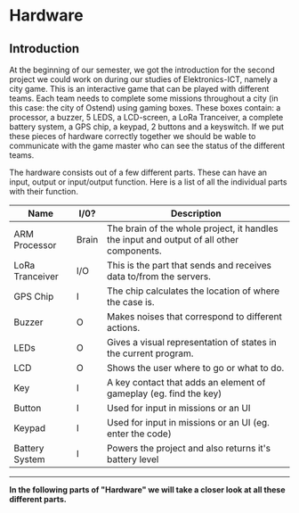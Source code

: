 # Hardware

## Introduction

At the beginning of our semester, we got the introduction for the second project we could work on during our studies of Elektronics-ICT, namely a city game. This is an interactive game that can be played with different teams. Each team needs to complete some missions throughout a city (in this case: the city of Ostend) using gaming boxes. These boxes contain: a processor, a buzzer, 5 LEDS, a LCD-screen, a LoRa Tranceiver, a complete battery system, a GPS chip, a keypad, 2 buttons and a keyswitch. If we put these pieces of hardware correctly together we should be wable to communicate with the game master who can see the status of the different teams.

The hardware consists out of a few different parts. These can have an input, output or input/output function. Here is a list of all the individual parts with their function.

| Name | I/0? | Description |
| --- | --- | --- |
| ARM Processor | Brain | The brain of the whole project, it handles the input and output of all other components. |
| LoRa Tranceiver | I/O | This is the part that sends and receives data to/from the servers. |
| GPS Chip | I | The chip calculates the location of where the case is. |
| Buzzer | O | Makes noises that correspond to different actions. |
| LEDs | O | Gives a visual representation of states in the current program. |
| LCD | O | Shows the user where to go or what to do. |
| Key | I | A key contact that adds an element of gameplay \(eg. find the key\) |
| Button | I | Used for input in missions or an UI |
| Keypad | I | Used for input in missions or an UI \(eg. enter the code\) |
| Battery System | I | Powers the project and also returns it's battery level |

---

**In the following parts of "Hardware" we will take a closer look at all these different parts.**

